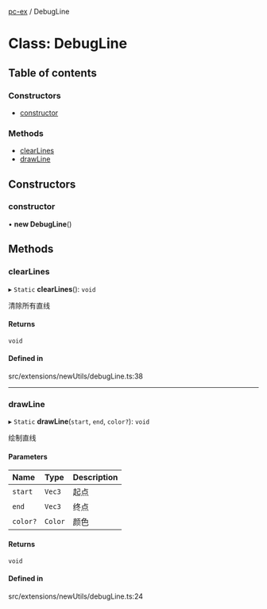 [pc-ex](https://github.com/TheFBplus/pc-ex/blob/master/docs/md/README.md) / DebugLine

# Class: DebugLine

## Table of contents

### Constructors

- [constructor](https://github.com/TheFBplus/pc-ex/blob/master/docs/md/classes/DebugLine.md#constructor)

### Methods

- [clearLines](https://github.com/TheFBplus/pc-ex/blob/master/docs/md/classes/DebugLine.md#clearlines)
- [drawLine](https://github.com/TheFBplus/pc-ex/blob/master/docs/md/classes/DebugLine.md#drawline)

## Constructors

### constructor

• **new DebugLine**()

## Methods

### clearLines

▸ `Static` **clearLines**(): `void`

清除所有直线

#### Returns

`void`

#### Defined in

src/extensions/newUtils/debugLine.ts:38

___

### drawLine

▸ `Static` **drawLine**(`start`, `end`, `color?`): `void`

绘制直线

#### Parameters

| Name | Type | Description |
| :------ | :------ | :------ |
| `start` | `Vec3` | 起点 |
| `end` | `Vec3` | 终点 |
| `color?` | `Color` | 颜色 |

#### Returns

`void`

#### Defined in

src/extensions/newUtils/debugLine.ts:24
